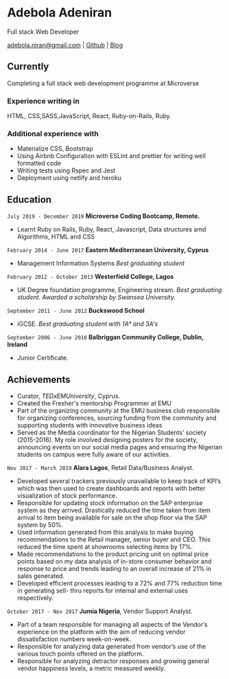 
# Adebola Adeniran
Full stack Web Developer

<div id="webaddress">
<a href="adebola.niran@gmail.com">adebola.niran@gmail.com</a>
| <a href="https://github.com/onedebos">Github</a>
| <a href="https://onedebos.wordpress.com">Blog</a>
</div>


## Currently

Completing a full stack web development programme at Microverse

### Experience writing in

HTML, CSS,SASS,JavaScript, React, Ruby-on-Rails, Ruby.

### Additional experience with

- Materialize CSS, Bootstrap
- Using Airbnb Configuration with ESLint and prettier for writing well formatted code
- Writing tests using Rspec and Jest
- Deployment using netlify and heroku

## Education

`July 2019 - December 2019`
__Microverse Coding Bootcamp, Remote.__
- Learnt Ruby on Rails, Ruby, React, Javascript, Data structures amd Algorithms, HTML and CSS

`February 2014 - June 2017`
__Eastern Mediterranean University, Cyprus__
- Management Information Systems
*Best graduating student*

`February 2012 - October 2013`
__Westerfield College, Lagos__
- UK Degree foundation programme, Engineering stream.
*Best graduating student. Awarded a scholarship by Swansea University.*

`September 2011 - June 2012`
__Buckswood School__
- iGCSE.
*Best graduating student with 1A\* and 3A's*


`September 2006 - June 2010`
__Balbriggan Community College, Dublin, Ireland__
- Junior Certificate.


## Achievements
- Curator, *TEDxEMUniversity*, Cyprus.
- Created the Fresher's mentorship Programmer at EMU
- Part of the organizing community at the EMU business club responsible for organizing
conferences, sourcing funding from the community and supporting students with innovative business ideas
- Served as the Media coordinator for the Nigerian Students’ society (2015-2016). My role
involved designing posters for the society, announcing events on our social media pages and
ensuring the Nigerian students on campus were fully aware of our activities.


`Nov 2017 - March 2019`
__Alara Lagos__, Retail Data/Business Analyst.
- Developed several trackers previously unavailable to keep track of KPI’s which was then
used to create dashboards and reports with better visualization of stock performance.
- Responsible for updating stock information on the SAP enterprise system as they arrived.
Drastically reduced the time taken from item arrival to item being available for sale on the
shop floor via the SAP system by 50%.
- Used information generated from this analysis to make buying recommendations to the
Retail manager, senior buyer and CEO. This reduced the time spent at showrooms selecting
items by 17%.
- Made recommendations to the product pricing unit on optimal price points based on my
data analysis of in-store consumer behavior and response to price and trends leading to an
overall increase of 21% in sales generated.
- Developed efficient processes leading to a 72% and 77% reduction time in generating sell-
thru reports for internal and external uses respectively.

`October 2017 - Nov 2017`
__Jumia Nigeria__, Vendor Support Analyst.
- Part of a team responsible for managing all aspects of the Vendor’s experience on the platform with the aim of reducing vendor dissatisfaction numbers week-on-week.
- Responsible for analyzing data generated from vendor’s use of the various touch points offered on the platform.
- Responsible for analyzing detractor responses and growing general vendor happiness levels, a metric measured weekly.



<!-- ### Footer

Last updated: January 2020 -->


